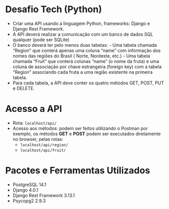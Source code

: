# Desafio Tech (Python)

- Criar uma API usando a linguagem Python, frameworks: Django e Django Rest Framework.
- A API deverá realizar a comunicação com um banco de dados SQL qualquer (pode ser SQLite)
- O banco deverá ter pelo menos duas tabelas: 
         - Uma tabela chamada “Region” que conterá apenas uma coluna “name” com informação dos nomes das regiões do Brasil ( Norte, Nordeste, etc.)
         - Uma tabela chamada “Fruit” que conterá colunas “name” (o nome da fruta) e uma coluna de associação por chave estrangeira (foreign key) com a tabela “Region” associando cada fruta a uma região existente na primeira tabela.
- Para cada tabela, a API deve conter os quatro métodos GET, POST, PUT e DELETE.


# Acesso a API
- Rota: ```localhost/api/```
- Acesso aos métodos: podem ser feitos utilizando o Postman por exemplo, os métodos **GET** e **POST** podem ser executados diretamente no browser, pelas rotas:
  - ```localhost/api/region/```
  - ```localhost/api/fruit/```
  
# Pacotes e Ferramentas Utilizados
- PostgreSQL 14.1
- Django 4.0.1
- Django Rest Framework 3.13.1
- Psycopg2 2.9.3